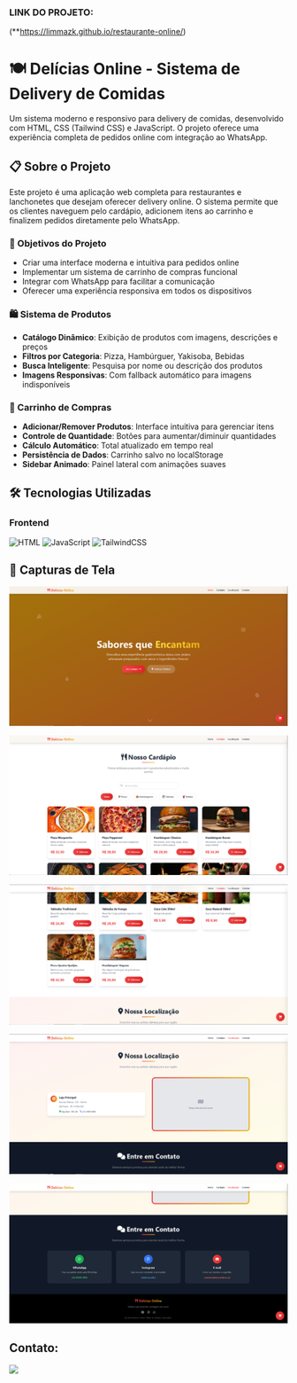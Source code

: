 ### LINK DO PROJETO:
(**https://limmazk.github.io/restaurante-online/)



# 🍽️ Delícias Online - Sistema de Delivery de Comidas

Um sistema moderno e responsivo para delivery de comidas, desenvolvido com HTML, CSS (Tailwind CSS) e JavaScript. O projeto oferece uma experiência completa de pedidos online com integração ao WhatsApp.

## 📋 Sobre o Projeto

Este projeto é uma aplicação web completa para restaurantes e lanchonetes que desejam oferecer delivery online. O sistema permite que os clientes naveguem pelo cardápio, adicionem itens ao carrinho e finalizem pedidos diretamente pelo WhatsApp.

### 🎯 Objetivos do Projeto

- Criar uma interface moderna e intuitiva para pedidos online
- Implementar um sistema de carrinho de compras funcional
- Integrar com WhatsApp para facilitar a comunicação
- Oferecer uma experiência responsiva em todos os dispositivos

### 🛍️ Sistema de Produtos
- **Catálogo Dinâmico**: Exibição de produtos com imagens, descrições e preços
- **Filtros por Categoria**: Pizza, Hambúrguer, Yakisoba, Bebidas
- **Busca Inteligente**: Pesquisa por nome ou descrição dos produtos
- **Imagens Responsivas**: Com fallback automático para imagens indisponíveis

### 🛒 Carrinho de Compras
- **Adicionar/Remover Produtos**: Interface intuitiva para gerenciar itens
- **Controle de Quantidade**: Botões para aumentar/diminuir quantidades
- **Cálculo Automático**: Total atualizado em tempo real
- **Persistência de Dados**: Carrinho salvo no localStorage
- **Sidebar Animado**: Painel lateral com animações suaves

## 🛠️ Tecnologias Utilizadas

### Frontend
![HTML](https://img.shields.io/badge/HTML5-E34F26?style=flat&logo=html5&logoColor=white)
![JavaScript](https://img.shields.io/badge/JavaScript-F7DF1E?style=flat&logo=javascript&logoColor=black)
![TailwindCSS](https://img.shields.io/badge/Tailwind_CSS-38B2AC?style=flat&logo=tailwind-css&logoColor=white)


## 🎨 Capturas de Tela

![Captura de Tela 1](./img/1.png)





![Captura de Tela 1](./img/2.png)






![Captura de Tela 1](./img/3.png)






![Captura de Tela 1](./img/4.png)







![Captura de Tela 1](./img/5.png)








## Contato:

<a href="https://www.linkedin.com/in/arthur-lima-027581326/" target="_blank"><img src="https://img.shields.io/badge/LinkedIn-0077B5?style=for-the-badge&logo=linkedin&logoColor=white" target="_blank">
